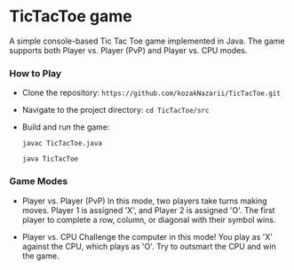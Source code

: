 # TicTacToe game
A simple console-based Tic Tac Toe game implemented in Java. The game supports both Player vs. Player (PvP) and Player vs. CPU modes.

### How to Play
- Clone the repository:
```https://github.com/kozakNazarii/TicTacToe.git```

 - Navigate to the project directory:
```cd TicTacToe/src```
 - Build and run the game:

    ```javac TicTacToe.java```

    ```java TicTacToe```

### Game Modes
 - Player vs. Player (PvP)
In this mode, two players take turns making moves. Player 1 is assigned 'X', and Player 2 is assigned 'O'. The first player to complete a row, column, or diagonal with their symbol wins.

 - Player vs. CPU
Challenge the computer in this mode! You play as 'X' against the CPU, which plays as 'O'. Try to outsmart the CPU and win the game.

